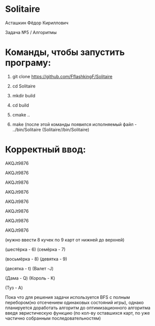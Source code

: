 # Solitaire

Асташкин Фёдор Кириллович

Задача №5 / Алгоритмы



# Команды, чтобы  запустить програму:

1) git clone https://github.com/FflashkingF/Solitaire

2) cd Solitaire

3) mkdir build

4) cd build

6) cmake ..
   
7) make (после этой команды появился исполняемый файл - ../bin/Solitaire (Solitaire//bin/Solitaire)


# Корректный ввод:
AKQJt9876 

AKQJt9876

AKQJt9876

AKQJt9876

AKQJt9876

AKQJt9876

AKQJt9876

AKQJt9876

(нужно ввести 8 кучек по 9 карт от нижней до верхней)

(шестёрка - 6)
(семёрка - 7)

(восьмёрка - 8)
(девятка - 9)

(десятка - t)
(Валет -J)
 
(Дама - Q)
(Король - K)

(Туз - A)

Пока что для решения задачи используется BFS с полным перебором(но отсечением одинаковых состояний игры), однако планируется доработать алгоритм до оптимизационного алгоритма введя эвристическую функцию (по кол-ву оставшихся карт, по уже частично собранным последовательностям)